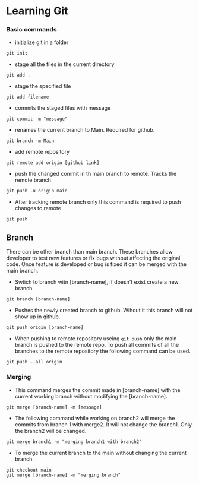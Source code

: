 # Learning Git


### Basic commands
- initialize git in a folder
```
git init
```
- stage all the files in the current directory
```
git add .
```

- stage the specified file
```
git add filename
```

- commits the staged files with message
```
git commit -m "message"
```

- renames the current branch to Main. Required for github.
```
git branch -m Main
```

- add remote repository
```
git remote add origin [github link]
```

- push the changed commit in th main branch to remote. Tracks the remote branch
```
git push -u origin main
```
- After tracking remote branch only this command is required to push changes to remote
```
git push
```


## Branch
There can be other branch than main branch. These branches allow developer to test new features or fix bugs without affecting the original code. Once feature is developed or bug is fixed it can be merged with the main branch.
 
- Swtich to branch witn [branch-name], if doesn't exist create a new branch.
```
git branch [branch-name]
```

- Pushes the newly created branch to github. Wihout it this branch will not show up in github.
```
git push origin [branch-name]
```

- When pushing to remote repository useing ```git push``` only the main branch is pushed to the remote repo. To push all commits of all the branches to the remote repository the following command can be used.
```
git push --all origin
```

### Merging
- This command merges the commit made in [branch-name] with the current working branch without modifying the [branch-name].
```
git merge [branch-name] -m [message]
```
- The following command while working on branch2 will merge the commits from branch 1 with merge2. It will not change the branch1. Only the branch2 will be changed.  
```
git merge branch1 -m "merging branch1 with branch2"
```

  
- To merge the current branch to the main without changing the current branch:
```
git checkout main
git merge [branch-name] -m "merging branch"
```
